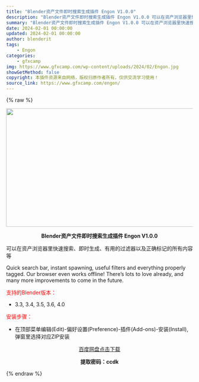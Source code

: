 ```yaml
---
title: "Blender资产文件即时搜索生成插件 Engon V1.0.0"
description: "Blender资产文件即时搜索生成插件 Engon V1.0.0 可以在资产浏览器里快速搜索、即时生成、有用的过滤器以及正确标记的所有内容等 Quick search bar, instant spa..."
summary: "Blender资产文件即时搜索生成插件 Engon V1.0.0 可以在资产浏览器里快速搜索、即时生成、有用的过滤器以及正确标记的所有内容等 Quick search bar, instant spa..."
date: 2024-02-01 00:00:00
updated: 2024-02-01 00:00:00
author: blenderit
tags: 
    - Engon
categories:
    - gfxcamp
img: https://www.gfxcamp.com/wp-content/uploads/2024/02/Engon.jpg
showGetMethod: false
copyright: 本插件资源来自网络，版权归原作者所有，仅供交流学习使用！
source_link: https://www.gfxcamp.com/engon/
---
```


{% raw %}
<div><p><img decoding="async" class="aligncenter size-full wp-image-118281" src="https://www.gfxcamp.com/wp-content/uploads/2024/02/Engon.jpg" data-src="https://www.gfxcamp.com/wp-content/uploads/2024/02/Engon.jpg" alt="" width="640" height="320" data-srcset="https://www.gfxcamp.com/wp-content/uploads/2024/02/Engon.jpg 640w, https://www.gfxcamp.com/wp-content/uploads/2024/02/Engon-150x75.jpg 150w" data-sizes="(max-width: 640px) 100vw, 640px"></p><p style="text-align: center;"><strong>Blender资产文件即时搜索生成插件 Engon V1.0.0</strong></p><p>可以在资产浏览器里快速搜索、即时生成、有用的过滤器以及正确标记的所有内容等</p><p>Quick search bar, instant spawning, useful filters and everything properly tagged. Our browser even works offline! There’s lots to love already, and many more improvements to come in the future.</p><p style="text-align: left;"><span style="color: #ff0000;">支持的Blender版本：</span></p><ul>
<li style="text-align: left;">3.3, 3.4, 3.5, 3.6, 4.0</li>
</ul><p style="text-align: left;"><span style="color: #ff0000;">安装步骤：</span></p><ul>
<li>在顶部菜单编辑(Edit)-偏好设置(Preference)-插件(Add-ons)-安装(Install),弹窗里选择对应ZIP安装</li>
</ul><p style="text-align: center;"><a class="maxbutton-3 maxbutton maxbutton-baidu" target="_blank" rel="noopener" href="https://pan.baidu.com/s/1mtpCZS86vX99oGRn6SdWug?pwd=ccdk"><span class="mb-text">百度网盘点击下载</span></a></p><p style="text-align: center;"><strong>提取密码：ccdk</strong></p></div>
<div style="display: none">gfxcamp</div>
{% endraw %}